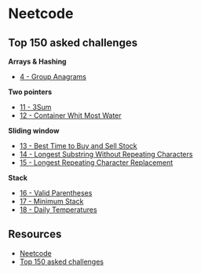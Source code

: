 # Neetcode

## Top 150 asked challenges

**Arrays & Hashing**
- [4 - Group Anagrams](./arrays/group_anagrams.py)

**Two pointers**
- [11 - 3Sum](./two_pointers/three_sum.py)
- [12 - Container Whit Most Water](./two_pointers/container_with_most_water.py)

**Sliding window**
- [13 - Best Time to Buy and Sell Stock](./slinding_window/best_time_to_buy_and_sell_stock.py)
- [14 - Longest Substring Without Repeating Characters](./slinding_window/longest_substring_without_repeating_characters.py)
- [15 - Longest Repeating Character Replacement](./slinding_window/longest_repeating_character_replacement.py)

**Stack**
- [16 - Valid Parentheses](./stack/valid_parentheses.py)
- [17 - Minimum Stack](./stack/minimum_stack.py)
- [18 - Daily Temperatures](./stack/daily_temperatures.py)

## Resources

- [Neetcode](https://neetcode.io/)
- [Top 150 asked challenges](https://s3.amazonaws.com/kajabi-storefronts-production/file-uploads/sites/2148099411/downloads/142ca1e-c4b2-3b52-c8f3-3e3ba636a48a_Problem_Set_1.pdf)